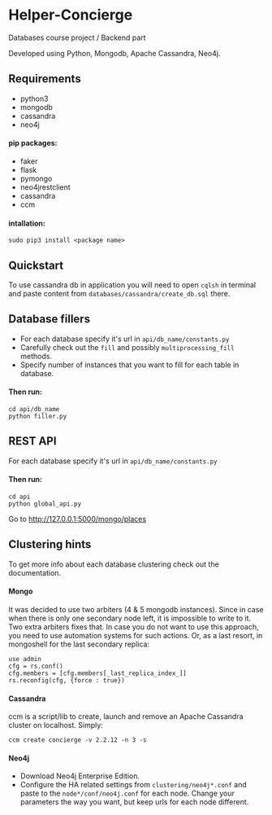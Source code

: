 # Helper-Concierge
Databases course project / Backend part

Developed using Python, Mongodb, Apache Cassandra, Neo4j.

## Requirements
- python3
- mongodb
- cassandra
- neo4j

#### pip packages:
- faker
- flask
- pymongo
- neo4jrestclient
- cassandra
- ccm

#### intallation:

    sudo pip3 install <package name>

## Quickstart
To use cassandra db in application you will need to open `cqlsh`
in terminal and paste content from `databases/cassandra/create_db.sql` there.


## Database fillers
- For each database specify it's url in `api/db_name/constants.py`
- Carefully check out the `fill` and possibly `multiprocessing_fill` methods.
- Specify number of instances that you want to fill for each table in database.

#### Then run:

    cd api/db_name
    python filler.py


## REST API
For each database specify it's url in `api/db_name/constants.py`

#### Then run:

    cd api
    python global_api.py

Go to http://127.0.0.1:5000/mongo/places

## Clustering hints

To get more info about each database clustering check out the documentation.

#### Mongo
It was decided to use two arbiters (4 & 5 mongodb instances).
Since in case when there is only one secondary node left, it is impossible to write to it.
Two extra arbiters fixes that.
In case you do not want to use this approach, you need to use automation systems for such actions.
Or, as a last resort, in mongoshell for the last secondary replica:

    use admin
    cfg = rs.conf()
    cfg.members = [cfg.members[_last_replica_index_]]
    rs.reconfig(cfg, {force : true})

#### Cassandra
ccm is a script/lib to create, launch and remove an Apache Cassandra cluster on localhost.
Simply:

    ccm create concierge -v 2.2.12 -n 3 -s

#### Neo4j

- Download Neo4j Enterprise Edition.
- Configure the HA related settings from `clustering/neo4j*.conf`
and paste to the `node*/conf/neo4j.conf` for each node. Change your parameters the way you want,
but keep urls for each node different.
